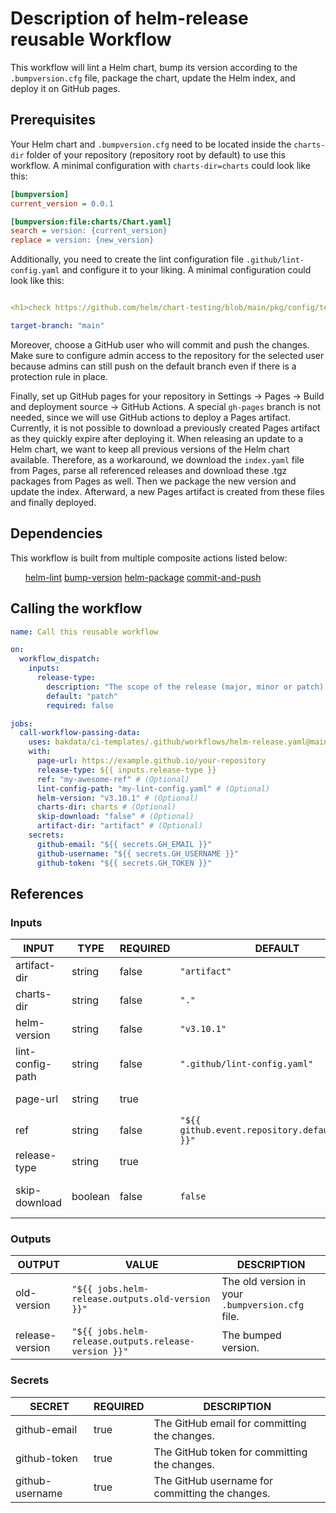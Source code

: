 <h1>Description of helm-release reusable Workflow</h1>

This workflow will lint a Helm chart, bump its version according to the <code>.bumpversion.cfg</code> file, package the chart, update the Helm index, and deploy it on GitHub pages.

<h2>Prerequisites</h2>

Your Helm chart and <code>.bumpversion.cfg</code> need to be located inside the <code>charts-dir</code> folder of your repository (repository root by default) to use this workflow. A minimal configuration with <code>charts-dir=charts</code> could look like this:

```cfg
[bumpversion]
current_version = 0.0.1

[bumpversion:file:charts/Chart.yaml]
search = version: {current_version}
replace = version: {new_version}
```

Additionally, you need to create the lint configuration file <code>.github/lint-config.yaml</code> and configure it to your liking.
A minimal configuration could look like this:

```yaml

<h1>check https://github.com/helm/chart-testing/blob/main/pkg/config/test_config.yaml for possible configurations</h1>

target-branch: "main"
```

Moreover, choose a GitHub user who will commit and push the changes. Make sure to configure admin access to the repository for the selected user because admins can still push on the default branch
even if there is a protection rule in place.

Finally, set up GitHub pages for your repository in Settings → Pages → Build and deployment source → GitHub Actions. A special <code>gh-pages</code> branch is not needed, since we will use GitHub actions to deploy a Pages artifact.
Currently, it is not possible to download a previously created Pages artifact as they quickly expire after deploying it. When releasing an update to a Helm chart, we want to keep all previous versions of the Helm chart available. Therefore, as a workaround, we download the <code>index.yaml</code> file from Pages, parse all referenced releases and download these .tgz packages from Pages as well. Then we package the new version and update the index. Afterward, a new Pages artifact is created from these files and finally deployed.

<h2>Dependencies</h2>

This workflow is built from multiple composite actions listed below:

<ul>
<a href="https://github.com/bakdata/ci-templates/tree/main/actions/helm-lint">helm-lint</a>
<a href="https://github.com/bakdata/ci-templates/tree/main/actions/bump-version">bump-version</a>
<a href="https://github.com/bakdata/ci-templates/tree/main/actions/helm-package">helm-package</a>
<a href="https://github.com/bakdata/ci-templates/tree/main/actions/commit-and-push">commit-and-push</a>
</ul>

<h2>Calling the workflow</h2>

```yaml
name: Call this reusable workflow

on:
  workflow_dispatch:
    inputs:
      release-type:
        description: "The scope of the release (major, minor or patch)."
        default: "patch"
        required: false

jobs:
  call-workflow-passing-data:
    uses: bakdata/ci-templates/.github/workflows/helm-release.yaml@main
    with:
      page-url: https://example.github.io/your-repository
      release-type: ${{ inputs.release-type }}
      ref: "my-awesome-ref" # (Optional)
      lint-config-path: "my-lint-config.yaml" # (Optional)
      helm-version: "v3.10.1" # (Optional)
      charts-dir: charts # (Optional)
      skip-download: "false" # (Optional)
      artifact-dir: "artifact" # (Optional)
    secrets:
      github-email: "${{ secrets.GH_EMAIL }}"
      github-username: "${{ secrets.GH_USERNAME }}"
      github-token: "${{ secrets.GH_TOKEN }}"
```

<h2>References</h2>

<h3>Inputs</h3>

<!-- AUTO-DOC-INPUT:START - Do not remove or modify this section -->

|      INPUT       |  TYPE   | REQUIRED |                      DEFAULT                      |                                                        DESCRIPTION                                                         |
|------------------|---------|----------|---------------------------------------------------|----------------------------------------------------------------------------------------------------------------------------|
|   artifact-dir   | string  |  false   |                   <code>"artifact"</code>                    |                        Directory inside <code>charts-dir</code> for preparation of the GitHub pages artifact.                         |
|    charts-dir    | string  |  false   |                       <code>"."</code>                       |                            The directory containing the Helm chart and <code>.bumpversion.cfg</code> file.                            |
|   helm-version   | string  |  false   |                    <code>"v3.10.1"</code>                    |                                                     The Helm version.                                                      |
| lint-config-path | string  |  false   |           <code>".github/lint-config.yaml"</code>            | The path to the lint configuration file (See https://github.com/helm/chart-testing/blob/main/pkg/config/test_config.yaml). |
|     page-url     | string  |   true   |                                                   |                                     URL to the GitHub pages website of the repository.                                     |
|       ref        | string  |  false   | <code>"${{ github.event.repository.default_branch }}"</code> |                                          The ref name to checkout the repository.                                          |
|   release-type   | string  |   true   |                                                   |                                       Scope of the release (major, minor or patch).                                        |
|  skip-download   | boolean |  false   |                      <code>false</code>                      |   Skip downloading index.yaml and previous Chart versions from GitHub pages. (To be used during setup of this workflow)    |

<!-- AUTO-DOC-INPUT:END -->

<h3>Outputs</h3>

<!-- AUTO-DOC-OUTPUT:START - Do not remove or modify this section -->

|     OUTPUT      |                        VALUE                         |                   DESCRIPTION                    |
|-----------------|------------------------------------------------------|--------------------------------------------------|
|   old-version   |   <code>"${{ jobs.helm-release.outputs.old-version }}"</code>   | The old version in your <code>.bumpversion.cfg</code> file. |
| release-version | <code>"${{ jobs.helm-release.outputs.release-version }}"</code> |               The bumped version.                |

<!-- AUTO-DOC-OUTPUT:END -->

<h3>Secrets</h3>

<!-- AUTO-DOC-SECRETS:START - Do not remove or modify this section -->

|     SECRET      | REQUIRED |                   DESCRIPTION                   |
|-----------------|----------|-------------------------------------------------|
|  github-email   |   true   |  The GitHub email for committing the changes.   |
|  github-token   |   true   |  The GitHub token for committing the changes.   |
| github-username |   true   | The GitHub username for committing the changes. |

<!-- AUTO-DOC-SECRETS:END -->
